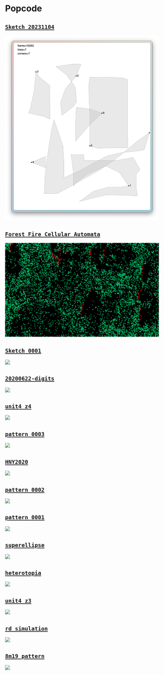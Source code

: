 # Popcode

## [`Sketch 20231104`](https://tmshv.github.io/popcode/sketch_20231104)

![](sketches/sketch_20231104/2023-11-04-03-31-51.png)

## [`Forest Fire Cellular Automata`](https://tmshv.github.io/popcode/fire_ca)

![](sketches/fire_ca/preview.png)

## [`Sketch 0001`](https://tmshv.github.io/popcode/sketch_0001)

![](sketches/sketch_0001/preview.png)

## [`20200622-digits`](https://tmshv.github.io/popcode/20200622-digits)

![](sketches/20200622-digits/preview.png)

## [`unit4_z4`](https://tmshv.github.io/popcode/unit4_z4)

![](sketches/unit4_z4/preview.png)

## [`pattern_0003`](https://tmshv.github.io/popcode/pattern_0003)

![](sketches/pattern_0003/pattern.png)

## [`HNY2020`](https://tmshv.github.io/popcode/hny2020)

![](sketches/hny2020/preview.png)

## [`pattern_0002`](https://tmshv.github.io/popcode/pattern_0002)

![](sketches/pattern_0002/preview.png)

## [`pattern_0001`](https://tmshv.github.io/popcode/pattern_0001)

![](sketches/pattern_0001/preview.png)

## [`superellipse`](https://tmshv.github.io/popcode/superellipse)

![](sketches/superellipse/preview.png)

## [`heterotopia`](https://tmshv.github.io/popcode/heterotopia)

![](sketches/heterotopia/preview.png)


## [`unit4_z3`](https://tmshv.github.io/popcode/unit4_z3)

![](sketches/unit4_z3/preview.png)


## [`rd_simulation` ](https://tmshv.github.io/popcode/rd_simulation)

![](sketches/rd_simulation/preview.png)

## [`8m19_pattern` ](https://tmshv.github.io/popcode/8m19_pattern)

![](sketches/8m19_pattern/pattern.png)
